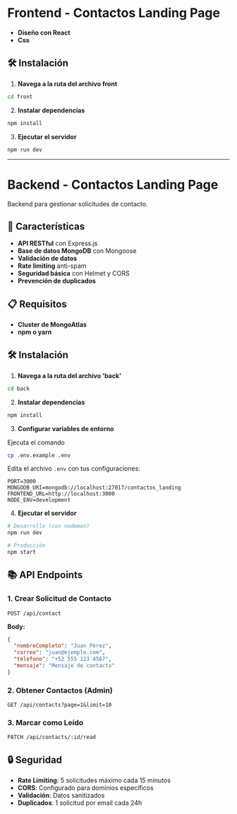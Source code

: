 # Frontend - Contactos Landing Page
- **Diseño con React**
- **Css**

## 🛠️ Instalación
1. **Navega a la ruta del archivo front**
```bash
cd front
```

2. **Instalar dependencias**
```bash
npm install
```

3. **Ejecutar el servidor**
```bash
npm run dev
```

----------------------------------------------
# Backend - Contactos Landing Page

Backend para gestionar solicitudes de contacto.

## 🚀 Características

- **API RESTful** con Express.js
- **Base de datos MongoDB** con Mongoose
- **Validación de datos** 
- **Rate limiting** anti-spam
- **Seguridad básica** con Helmet y CORS
- **Prevención de duplicados**

## 📋 Requisitos

- **Cluster de MongoAtlas**
- **npm o yarn**

## 🛠️ Instalación

1. **Navega a la ruta del archivo 'back'**
```bash
cd back
```

2. **Instalar dependencias**
```bash
npm install
```

3. **Configurar variables de entorno**

Ejecuta el comando
```bash
cp .env.example .env
```

Edita el archivo `.env` con tus configuraciones:
```env
PORT=3000
MONGODB_URI=mongodb://localhost:27017/contactos_landing
FRONTEND_URL=http://localhost:3000
NODE_ENV=development
```

4. **Ejecutar el servidor**
```bash
# Desarrollo (con nodemon)
npm run dev

# Producción
npm start
```

## 📚 API Endpoints

### 1. Crear Solicitud de Contacto
```http
POST /api/contact
```

**Body:**
```json
{
  "nombreCompleto": "Juan Pérez",
  "correo": "juan@ejemplo.com",
  "telefono": "+52 555 123 4567",
  "mensaje": "Mensaje de contacto"
}
```

### 2. Obtener Contactos (Admin)
```http
GET /api/contacts?page=1&limit=10
```

### 3. Marcar como Leído
```http
PATCH /api/contacts/:id/read
```

## 🔒 Seguridad

- **Rate Limiting**: 5 solicitudes máximo cada 15 minutos
- **CORS**: Configurado para dominios específicos
- **Validación**: Datos sanitizados
- **Duplicados**: 1 solicitud por email cada 24h
